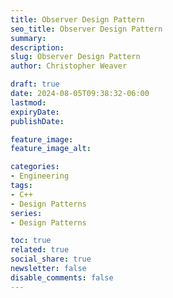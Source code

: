 ```yaml
---
title: Observer Design Pattern
seo_title: Observer Design Pattern
summary: 
description: 
slug: Observer Design Pattern
author: Christopher Weaver

draft: true
date: 2024-08-05T09:38:32-06:00
lastmod: 
expiryDate: 
publishDate: 

feature_image: 
feature_image_alt: 

categories:
- Engineering
tags:
- C++
- Design Patterns
series:
- Design Patterns

toc: true
related: true
social_share: true
newsletter: false
disable_comments: false
---
```



